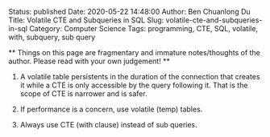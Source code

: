 Status: published
Date: 2020-05-22 14:48:00
Author: Ben Chuanlong Du
Title: Volatile CTE and Subqueries in SQL
Slug: volatile-cte-and-subqueries-in-sql
Category: Computer Science
Tags: programming, CTE, SQL, volatile, with, subquery, sub query

**
Things on this page are
fragmentary and immature notes/thoughts of the author.
Please read with your own judgement!
**

1. A volatile table persistents in the duration of the connection that creates it
    while a CTE is only accessible by the query following it.
    That is the scope of CTE is narrower and is safer.

1. If performance is a concern, use volatile (temp) tables.

2. Always use CTE (with clause) instead of sub queries.
